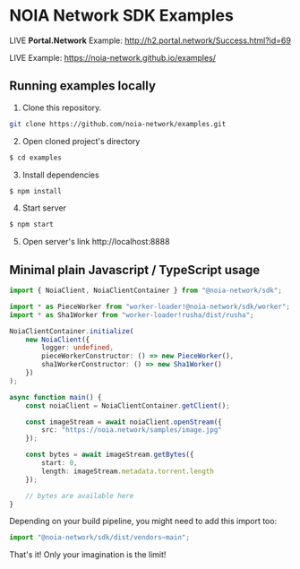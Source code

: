 # NOIA Network SDK Examples

LIVE **Portal.Network** Example: http://h2.portal.network/Success.html?id=69

LIVE Example: https://noia-network.github.io/examples/

## Running examples locally

1.  Clone this repository.

```sh
git clone https://github.com/noia-network/examples.git
```

2.  Open cloned project's directory

```sh
$ cd examples
```

3.  Install dependencies

```sh
$ npm install
```

4.  Start server

```sh
$ npm start
```

5.  Open server's link http://localhost:8888

## Minimal plain Javascript / TypeScript usage

```ts
import { NoiaClient, NoiaClientContainer } from "@noia-network/sdk";

import * as PieceWorker from "worker-loader!@noia-network/sdk/worker";
import * as Sha1Worker from "worker-loader!rusha/dist/rusha";

NoiaClientContainer.initialize(
    new NoiaClient({
        logger: undefined,
        pieceWorkerConstructor: () => new PieceWorker(),
        sha1WorkerConstructor: () => new Sha1Worker()
    })
);

async function main() {
    const noiaClient = NoiaClientContainer.getClient();

    const imageStream = await noiaClient.openStream({
        src: "https://noia.network/samples/image.jpg"
    });

    const bytes = await imageStream.getBytes({
        start: 0,
        length: imageStream.metadata.torrent.length
    });

    // bytes are available here
}
```

Depending on your build pipeline, you might need to add this import too:
```ts
import "@noia-network/sdk/dist/vendors~main";
```

That's it! Only your imagination is the limit!
